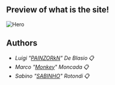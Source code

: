 ## Preview of what is the site!
![Hero](https://user-images.githubusercontent.com/96201411/178167497-16067f38-d67d-46e4-9e9b-7dfef0500ce0.png)
## Authors 

* *Luigi "[PAINZORkN](https://github.com/PAINZORkN)" De Blasio* 📋 <br>
* *Marco "[Monkey](https://github.com/MarkupMonkey)" Moncada* 📋 <br>
* *Sabino "[SABINHO](https://github.com/SabinoRotondi)" Rotondi* 📋 <br>

